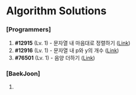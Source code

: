 # Algorithm Solutions

### \[Programmers\]

1. **#12915** (Lv. 1) - 문자열 내 마음대로 정렬하기 ([Link](https://school.programmers.co.kr/learn/courses/30/lessons/12915))
2. **#12916** (Lv. 1) - 문자열 내 p와 y의 개수 ([Link](https://school.programmers.co.kr/learn/courses/30/lessons/12916))
3. **#76501** (Lv. 1) - 음양 더하기 ([Link](https://school.programmers.co.kr/learn/courses/30/lessons/76501))

### \[BaekJoon\]

1.
